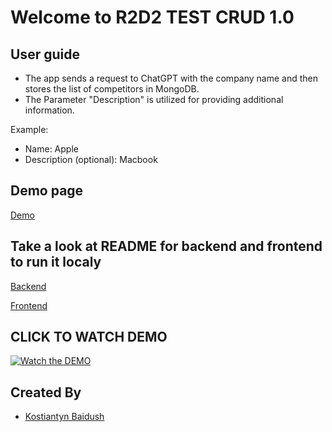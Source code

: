 # Welcome to R2D2 TEST CRUD 1.0


## User guide

* The app sends a request to ChatGPT with the company name and then stores the list of competitors in MongoDB. 
* The Parameter "Description" is utilized for providing additional information. 

Example:

* Name: Apple
* Description (optional): Macbook

## Demo page
[Demo](https://baidush.github.io/r2d2-test)

## Take a look at README for backend and frontend to run it localy

[Backend](https://github.com/baidush/r2d2-test/blob/main/backend/README.md)

[Frontend](https://github.com/baidush/r2d2-test/blob/main/frontend/README.md)


## CLICK TO WATCH DEMO 
[![Watch the DEMO](https://i.ibb.co/58t80NP/Screenshot-2024-01-12-at-02-42-55.png)](https://youtu.be/0J0ZH9jfsS8?si=SV8qSqsCTrex3uKq)


## Created By

* [Kostiantyn Baidush](http://kostix.tech/)

